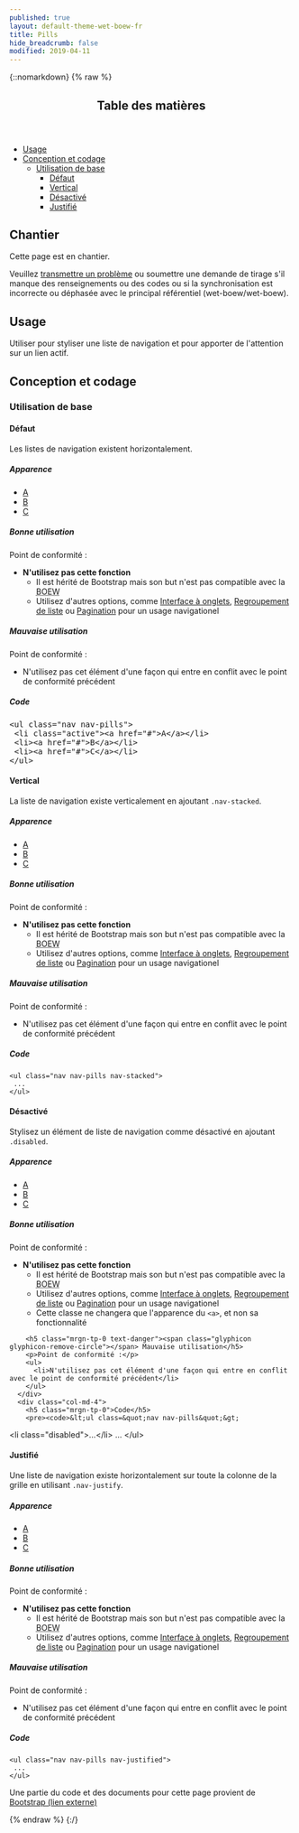 ```yaml
---
published: true
layout: default-theme-wet-boew-fr
title: Pills
hide_breadcrumb: false
modified: 2019-04-11
---
```

{::nomarkdown}
{% raw %}
<span class="wb-prettify all-pre"></span>
  <div class="row">
    <nav role="navigation" class="col-md-8">
      <div class="panel panel-default">
        <header class="panel-heading">
          <h2 class="panel-title">Table des matières</h2>
        </header>
        <div class="panel-body">
          <ul>
            <li><a href="#purpose">Usage</a></li>
            <li><a href="#design">Conception et codage</a>
              <ul>
                <li><a href="#basic">Utilisation de base</a>
                  <ul>
                    <li><a href="#default">Défaut</a></li>
                    <li><a href="#vertical">Vertical</a></li>
                    <li><a href="#disabled">Désactivé</a></li>
                    <li><a href="#justified">Justifié</a></li>
                  </ul>
                </li>
              </ul>
            </li>
          </ul>
        </div>
      </div>
    </nav>
    <section class="col-md-4">
      <div class="panel panel-warning">
        <div class="panel-body">
          <h2 class="mrgn-tp-0 h4 text-warning"><span class="fa fa-exclamation-triangle"></span> Chantier</h2>
          <p>Cette page est en chantier.</p>
          <p>Veuillez <a href="https://github.com/wet-boew/wet-boew-styleguide/issues/new">transmettre un problème</a> ou soumettre une demande de tirage s'il manque des renseignements ou des codes ou si la synchronisation est incorrecte ou déphasée avec le principal référentiel (wet-boew/wet-boew).</p>
        </div>
      </div>
    </section>
  </div>
  <section>
    <h2 id="purpose"><span class="fa-stack"><span class="fa fa-circle fa-stack-2x"></span><span class="fa fa-info fa-stack-1x fa-inverse"></span></span> Usage</h2>
    <p>Utiliser pour styliser une liste de navigation et pour apporter de l'attention sur un lien actif.</p>
  </section>
  <section>
    <h2 id="design"><span class="fa-stack"><span class="fa fa-circle fa-stack-2x"></span><span class="fa fa-paint-brush fa-stack-1x fa-inverse"></span></span> Conception et codage </h2>
    <h3 id="basic">Utilisation de base </h3>
    <h4 id="default"><span class="fa-stack"><span class="fa fa-circle fa-stack-2x"></span><span class="fa fa-gears fa-stack-1x fa-inverse"></span></span> Défaut</h4>
	<p>Les listes de navigation existent horizontalement.</p>
    <div class="row">
      <div class="col-md-3">
        <div class="panel panel-default">
          <div class="panel-body">
            <h5 class="mrgn-tp-0">Apparence</h5>
          <ul class="nav nav-pills">
	<li class="active"><a href="#">A</a></li>
	<li><a href="#">B</a></li>
	<li><a href="#">C</a></li>
</ul></div>
        </div>
      </div>
      <div class="col-md-5">
        <h5 class="mrgn-tp-0 text-success"><span class="glyphicon glyphicon-ok-circle"></span> Bonne utilisation</h5>
        <p>Point de conformité :</p>
        <ul>
          <li><strong>N'utilisez pas cette fonction</strong>
            <ul>
              <li>Il est hérité de Bootstrap mais son but n'est pas compatible avec la <abbr title="Boîte à outils de l'expérience Web">BOEW</abbr></li>
              <li>Utilisez d'autres options, comme <a href="http://wet-boew.github.io/v4.0-ci/docs/ref/tabs/tabs-fr.html">Interface à onglets</a>, <a href="http://wet-boew.github.io/wet-boew-styleguide/v4/design/listgroup-fr.html">Regroupement de liste</a> ou <a href="http://wet-boew.github.io/wet-boew-styleguide/v4/design/pagination-fr.html">Pagination</a> pour un usage navigationel</li>
            </ul>
          </li>
        </ul>
        <h5 class="mrgn-tp-0 text-danger"><span class="glyphicon glyphicon-remove-circle"></span> Mauvaise utilisation</h5>
        <p>Point de conformité :</p>
        <ul><li>N'utilisez pas cet élément d'une façon qui entre en conflit avec le point de conformité précédent</li>
        </ul>
      </div>
      <div class="col-md-4">
        <h5 class="mrgn-tp-0">Code</h5>
        <pre>&lt;ul class=&quot;nav nav-pills&quot;&gt;
 &lt;li class=&quot;active&quot;&gt;&lt;a href=&quot;#&quot;&gt;A&lt;/a&gt;&lt;/li&gt;
 &lt;li&gt;&lt;a href=&quot;#&quot;&gt;B&lt;/a&gt;&lt;/li&gt;
 &lt;li&gt;&lt;a href=&quot;#&quot;&gt;C&lt;/a&gt;&lt;/li&gt;
&lt;/ul&gt;</pre>
      </div>
    </div>
    <h4 id="vertical"><span class="fa-stack"><span class="fa fa-circle fa-stack-2x"></span><span class="fa fa-arrows-v fa-stack-1x fa-inverse"></span></span> Vertical</h4>
	<p>La liste de navigation existe verticalement en ajoutant <code>.nav-stacked</code>. </p>
    <div class="row">
      <div class="col-md-3">
        <div class="panel panel-default">
          <div class="panel-body">
            <h5 class="mrgn-tp-0">Apparence</h5>
           <ul class="nav nav-pills nav-stacked">
	<li class="active"><a href="#">A</a></li>
	<li><a href="#">B</a></li>
	<li><a href="#">C</a></li>
</ul></div>
        </div>
      </div>
      <div class="col-md-5">
        <h5 class="mrgn-tp-0 text-success"><span class="glyphicon glyphicon-ok-circle"></span> Bonne utilisation</h5>
        <p>Point de conformité :</p>
        <ul>
          <li><strong>N'utilisez pas cette fonction </strong>
            <ul>
              <li>Il est hérité de Bootstrap mais son but n'est pas compatible avec la <abbr title="Boîte à outils de l'expérience Web">BOEW</abbr></li>
              <li>Utilisez d'autres options, comme <a href="http://wet-boew.github.io/v4.0-ci/docs/ref/tabs/tabs-fr.html">Interface à onglets</a>, <a href="http://wet-boew.github.io/wet-boew-styleguide/v4/design/listgroup-fr.html">Regroupement de liste</a> ou <a href="http://wet-boew.github.io/wet-boew-styleguide/v4/design/pagination-fr.html">Pagination</a> pour un usage navigationel</li>
            </ul>
          </li>
        </ul>
        <h5 class="mrgn-tp-0 text-danger"><span class="glyphicon glyphicon-remove-circle"></span> Mauvaise utilisation</h5>
        <p>Point de conformité :</p>
        <ul>
          <li>N'utilisez pas cet élément d'une façon qui entre en conflit avec le point de conformité précédent</li>
        </ul>
      </div>
      <div class="col-md-4">
        <h5 class="mrgn-tp-0">Code</h5>
        <pre><code>&lt;ul class=&quot;nav nav-pills nav-stacked&quot;&gt;
 ...
&lt;/ul&gt;</code></pre>
      </div>
    </div>
    <h4 id="disabled"><span class="fa-stack"><span class="fa fa-circle fa-stack-2x"></span><span class="fa fa-ban fa-stack-1x fa-inverse"></span></span> Désactivé</h4>
	<p>Stylisez un élément de liste de navigation comme désactivé en ajoutant <code>.disabled</code>.</p>
    <div class="row">
      <div class="col-md-3">
        <div class="panel panel-default">
          <div class="panel-body">
            <h5 class="mrgn-tp-0">Apparence</h5>
           <ul class="nav nav-pills">
	<li class="disabled"><a href="#">A</a></li>
	<li><a href="#">B</a></li>
	<li><a href="#">C</a></li>
</ul></div>
        </div>
      </div>
      <div class="col-md-5">
        <h5 class="mrgn-tp-0 text-success"><span class="glyphicon glyphicon-ok-circle"></span> Bonne utilisation</h5>
        <p>Point de conformité :</p>
		<ul>
          <li><strong>N'utilisez pas cette fonction </strong>
            <ul>
              <li>Il est hérité de Bootstrap mais son but n'est pas compatible avec la <abbr title="Boîte à outils de l'expérience Web">BOEW</abbr></li>
              <li>Utilisez d'autres options, comme <a href="http://wet-boew.github.io/v4.0-ci/docs/ref/tabs/tabs-fr.html">Interface à onglets</a>, <a href="http://wet-boew.github.io/wet-boew-styleguide/v4/design/listgroup-fr.html">Regroupement de liste</a> ou <a href="http://wet-boew.github.io/wet-boew-styleguide/v4/design/pagination-fr.html">Pagination</a> pour un usage navigationel</li>
              <li>Cette classe ne changera que l'apparence du <code>&lt;a&gt;</code>, et non sa fonctionnalité</li>
            </ul>
          </li>
	    </ul>

        <h5 class="mrgn-tp-0 text-danger"><span class="glyphicon glyphicon-remove-circle"></span> Mauvaise utilisation</h5>
        <p>Point de conformité :</p>
        <ul>
          <li>N'utilisez pas cet élément d'une façon qui entre en conflit avec le point de conformité précédent</li>
        </ul>
      </div>
      <div class="col-md-4">
        <h5 class="mrgn-tp-0">Code</h5>
        <pre><code>&lt;ul class=&quot;nav nav-pills&quot;&gt;
&lt;li class=&quot;disabled&quot;&gt;...&lt;/li&gt;
 ...
&lt;/ul&gt;</code></pre>
      </div>
    </div>
    <h4 id="justified"><span class="fa-stack"><span class="fa fa-circle fa-stack-2x"></span><span class="fa fa-arrows-h fa-stack-1x fa-inverse"></span></span> Justifié</h4>
	<p>Une liste de navigation existe horizontalement sur toute la colonne de la grille en utilisant <code>.nav-justify</code>.
    <div class="row">
      <div class="col-md-3">
        <div class="panel panel-default">
          <div class="panel-body">
            <h5 class="mrgn-tp-0">Apparence</h5>
          <ul class="nav nav-pills nav-justified">
	<li class="active"><a href="#">A</a></li>
	<li><a href="#">B</a></li>
	<li><a href="#">C</a></li>
</ul></div>
        </div>
      </div>
      <div class="col-md-5">
        <h5 class="mrgn-tp-0 text-success"><span class="glyphicon glyphicon-ok-circle"></span> Bonne utilisation</h5>
        <p>Point de conformité :</p>
         <ul>
          <li><strong>N'utilisez pas cette fonction </strong>
            <ul>
              <li>Il est hérité de Bootstrap mais son but n'est pas compatible avec la <abbr title="Boîte à outils de l'expérience Web">BOEW</abbr></li>
              <li>Utilisez d'autres options, comme <a href="http://wet-boew.github.io/v4.0-ci/docs/ref/tabs/tabs-fr.html">Interface à onglets</a>, <a href="http://wet-boew.github.io/wet-boew-styleguide/v4/design/listgroup-fr.html">Regroupement de liste</a> ou <a href="http://wet-boew.github.io/wet-boew-styleguide/v4/design/pagination-fr.html">Pagination</a> pour un usage navigationel</li>
            </ul>
          </li>
        </ul>
        <h5 class="mrgn-tp-0 text-danger"><span class="glyphicon glyphicon-remove-circle"></span> Mauvaise utilisation</h5>
        <p>Point de conformité :</p>
        <ul>
          <li>N'utilisez pas cet élément d'une façon qui entre en conflit avec le point de conformité précédent</li>
        </ul>
      </div>
      <div class="col-md-4">
        <h5 class="mrgn-tp-0">Code</h5>
        <pre><code>&lt;ul class=&quot;nav nav-pills nav-justified&quot;&gt;
 ...
&lt;/ul&gt;
</code></pre>
      </div>
    </div>
  </section>
  <p class="mrgn-tp-lg">Une partie du code et des documents pour cette page provient de <a href="http://getbootstrap.com/" rel="external">Bootstrap<span class="wb-inv"> (lien externe)</span></a></p>
{% endraw %}
{:/}
